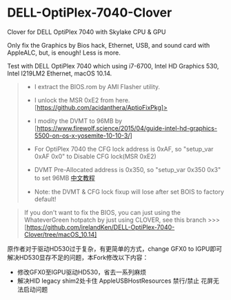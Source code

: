 # DELL-OptiPlex-7040-Clover
Clover for DELL OptiPlex 7040 with Skylake CPU & GPU

Only fix the Graphics by Bios hack, Ethernet, USB, and sound card with AppleALC, but, is enough! Less is more.

Test with DELL OptiPlex 7040 which using i7-6700, Intel HD Graphics 530, Intel I219LM2 Ethernet, macOS 10.14.


>
> - I extract the BIOS.rom by AMI Flasher utility.
>
> - I unlock the MSR 0xE2 from here. [https://github.com/acidanthera/AptioFixPkg]> 
> - I modity the DVMT to 96MB by [https://www.firewolf.science/2015/04/guide-intel-hd-graphics-5500-on-os-x-yosemite-10-10-3/]
> - For OptiPlex 7040 the CFG lock address is 0xAF, so "setup_var 0xAF 0x0" to Disable CFG lock(MSR 0xE2)
> - DVMT Pre-Allocated address is 0x350, so "setup_var 0x350 0x3" to set 96MB [中文教程](https://zhuanlan.zhihu.com/p/39798235)
> - Note: the DVMT & CFG lock fixup will lose after set BOIS to factory default!

> If you don't want to fix the BIOS, you can just using the WhateverGreen hotpatch by just using CLOVER, see this branch >>>[https://github.com/irelandKen/DELL-OptiPlex-7040-Clover/tree/macOS_10.14] 

原作者对于驱动HD530过于复杂，有更简单的方式，change GFX0 to IGPU即可解决HD530显存不足的问题，本Fork修改以下内容：
- 修改GFX0至IGPU驱动HD530，省去一系列麻烦
- 解决HID legacy shim2处卡住 AppleUSBHostResources 禁行/禁止 花屏无法启动问题
